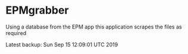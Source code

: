 # EPMgrabber
Using a database from the EPM app this application scrapes the files as required


Latest backup: Sun Sep 15 12:09:01 UTC 2019
